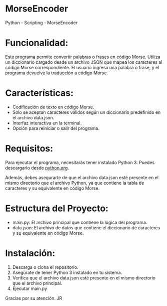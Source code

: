 # MorseEncoder
Python - Scripting - MorseEncoder

# Funcionalidad:
Este programa permite convertir palabras o frases en código Morse. Utiliza un diccionario cargado desde un archivo JSON que mapea los caracteres al código Morse correspondiente. El usuario ingresa una palabra o frase, y el programa devuelve la traducción a código Morse.

# Características:
- Codificación de texto en código Morse.
- Solo se aceptan caracteres válidos según un diccionario predefinido en el archivo data.json.
- Interfaz interactiva en la terminal.
- Opción para reiniciar o salir del programa.

# Requisitos:
Para ejecutar el programa, necesitarás tener instalado Python 3. Puedes descargarlo desde [python.org](https://www.python.org/).

Además, debes asegurarte de que el archivo data.json esté presente en el mismo directorio que el archivo Python, ya que contiene la tabla de caracteres y su equivalente en código Morse.

# Estructura del Proyecto:
- main.py: El archivo principal que contiene la lógica del programa.
- data.json: El archivo de datos que contiene el diccionario de caracteres y su equivalente en código Morse.

# Instalación:
1. Descarga o clona el repositorio.
2. Asegúrate de tener Python 3 instalado en tu sistema.
3. Verifica que el archivo data.json esté presente en el mismo directorio que el archivo principal.
4. Ejecutar main.py


Gracias por su atención.
JR
